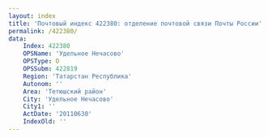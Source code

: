 ```yaml
---
layout: index
title: 'Почтовый индекс 422380: отделение почтовой связи Почты России'
permalink: /422380/
data:
    Index: 422380
    OPSName: 'Удельное Нечасово'
    OPSType: О
    OPSSubm: 422819
    Region: 'Татарстан Республика'
    Autonom: ''
    Area: 'Тетюшский район'
    City: 'Удельное Нечасово'
    City1: ''
    ActDate: '20110630'
    IndexOld: ''
---
```

